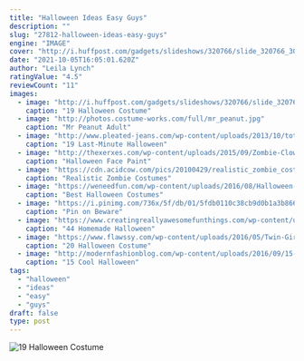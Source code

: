 ```yaml
---
title: "Halloween Ideas Easy Guys"
description: ""
slug: "27812-halloween-ideas-easy-guys"
engine: "IMAGE"
cover: "http://i.huffpost.com/gadgets/slideshows/320766/slide_320766_3000789_free.jpg"
date: "2021-10-05T16:05:01.620Z"
author: "Leila Lynch"
ratingValue: "4.5"
reviewCount: "11"
images:
  - image: "http://i.huffpost.com/gadgets/slideshows/320766/slide_320766_3000789_free.jpg"
    caption: "19 Halloween Costume"
  - image: "http://photos.costume-works.com/full/mr_peanut.jpg"
    caption: "Mr Peanut Adult"
  - image: "http://www.pleated-jeans.com/wp-content/uploads/2013/10/totalfratmove-1.jpg"
    caption: "19 Last-Minute Halloween"
  - image: "http://thexerxes.com/wp-content/uploads/2015/09/Zombie-Clown.jpg"
    caption: "Halloween Face Paint"
  - image: "https://cdn.acidcow.com/pics/20100429/realistic_zombie_costumes_03.jpg"
    caption: "Realistic Zombie Costumes"
  - image: "https://weneedfun.com/wp-content/uploads/2016/08/Halloween-Costumes-For-Men-11-692x1024.jpg"
    caption: "Best Halloween Costumes"
  - image: "https://i.pinimg.com/736x/5f/db/01/5fdb0110c38cb9d0b1a3b8663ee97016--pun-costumes-party-costumes.jpg"
    caption: "Pin on Beware"
  - image: "https://www.creatingreallyawesomefunthings.com/wp-content/uploads/2014/10/f98fd0301fc0356af207421a94ddab9e.jpg"
    caption: "44 Homemade Halloween"
  - image: "https://www.flawssy.com/wp-content/uploads/2016/05/Twin-Girl-Halloween-Costume-Ideas.jpg"
    caption: "20 Halloween Costume"
  - image: "http://modernfashionblog.com/wp-content/uploads/2016/09/15-Cool-Halloween-Makeup-Ideas-For-Kids-2016-10.jpg"
    caption: "15 Cool Halloween"
tags:
  - "halloween"
  - "ideas"
  - "easy"
  - "guys"
draft: false
type: post
---
```



![19 Halloween Costume](http://i.huffpost.com/gadgets/slideshows/320766/slide_320766_3000789_free.jpg "19 Halloween Costume")


<!--inArticleAds-->

<!--galleryOne-->


<!--inArticleAds-->

<!--galleryTwo-->


<!--galleryThree-->

